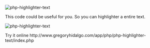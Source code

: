 <p><image src="https://cloud.githubusercontent.com/assets/13024574/8864412/e1a8a84c-315e-11e5-82a4-55fca448852f.JPG" alt="php-highlighter-text"></p>

<p>This code could be useful for you. So you can highlighter a entire text.</p>
<p><image src="https://cloud.githubusercontent.com/assets/13024574/8864412/e1a8a84c-315e-11e5-82a4-55fca448852f.JPG" alt="php-highlighter-text"></p>
<p>Try it online http://www.gregoryhidalgo.com/app/php/php-highlighter-text/index.php</p>
